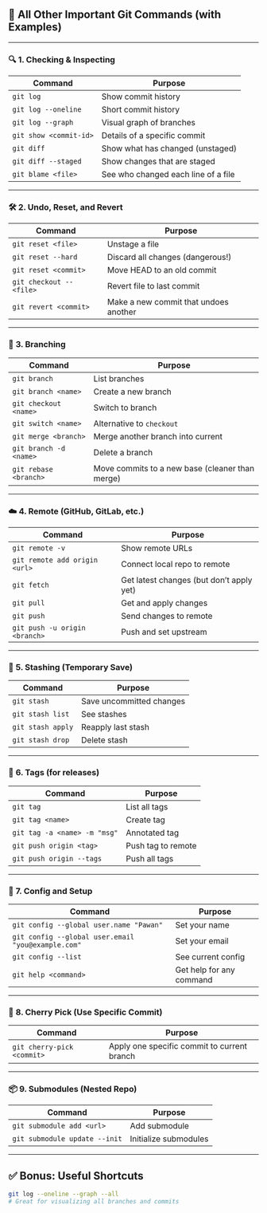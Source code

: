

## 🚀 All Other Important Git Commands (with Examples)

---

### 🔍 **1. Checking & Inspecting**

| Command                | Purpose                             |
| ---------------------- | ----------------------------------- |
| `git log`              | Show commit history                 |
| `git log --oneline`    | Short commit history                |
| `git log --graph`      | Visual graph of branches            |
| `git show <commit-id>` | Details of a specific commit        |
| `git diff`             | Show what has changed (unstaged)    |
| `git diff --staged`    | Show changes that are staged        |
| `git blame <file>`     | See who changed each line of a file |

---

### 🛠️ **2. Undo, Reset, and Revert**

| Command                  | Purpose                               |
| ------------------------ | ------------------------------------- |
| `git reset <file>`       | Unstage a file                        |
| `git reset --hard`       | Discard all changes (dangerous!)      |
| `git reset <commit>`     | Move HEAD to an old commit            |
| `git checkout -- <file>` | Revert file to last commit            |
| `git revert <commit>`    | Make a new commit that undoes another |

---

### 🌿 **3. Branching**

| Command                | Purpose                                         |
| ---------------------- | ----------------------------------------------- |
| `git branch`           | List branches                                   |
| `git branch <name>`    | Create a new branch                             |
| `git checkout <name>`  | Switch to branch                                |
| `git switch <name>`    | Alternative to `checkout`                       |
| `git merge <branch>`   | Merge another branch into current               |
| `git branch -d <name>` | Delete a branch                                 |
| `git rebase <branch>`  | Move commits to a new base (cleaner than merge) |

---

### ☁️ **4. Remote (GitHub, GitLab, etc.)**

| Command                       | Purpose                                  |
| ----------------------------- | ---------------------------------------- |
| `git remote -v`               | Show remote URLs                         |
| `git remote add origin <url>` | Connect local repo to remote             |
| `git fetch`                   | Get latest changes (but don’t apply yet) |
| `git pull`                    | Get and apply changes                    |
| `git push`                    | Send changes to remote                   |
| `git push -u origin <branch>` | Push and set upstream                    |

---

### 🧹 **5. Stashing (Temporary Save)**

| Command           | Purpose                  |
| ----------------- | ------------------------ |
| `git stash`       | Save uncommitted changes |
| `git stash list`  | See stashes              |
| `git stash apply` | Reapply last stash       |
| `git stash drop`  | Delete stash             |

---

### 🧪 **6. Tags (for releases)**

| Command                      | Purpose            |
| ---------------------------- | ------------------ |
| `git tag`                    | List all tags      |
| `git tag <name>`             | Create tag         |
| `git tag -a <name> -m "msg"` | Annotated tag      |
| `git push origin <tag>`      | Push tag to remote |
| `git push origin --tags`     | Push all tags      |

---

### 🧰 **7. Config and Setup**

| Command                                            | Purpose                  |
| -------------------------------------------------- | ------------------------ |
| `git config --global user.name "Pawan"`            | Set your name            |
| `git config --global user.email "you@example.com"` | Set your email           |
| `git config --list`                                | See current config       |
| `git help <command>`                               | Get help for any command |

---

### 🔁 **8. Cherry Pick (Use Specific Commit)**

| Command                    | Purpose                                     |
| -------------------------- | ------------------------------------------- |
| `git cherry-pick <commit>` | Apply one specific commit to current branch |

---

### 📦 **9. Submodules (Nested Repo)**

| Command                       | Purpose               |
| ----------------------------- | --------------------- |
| `git submodule add <url>`     | Add submodule         |
| `git submodule update --init` | Initialize submodules |

---

## ✅ Bonus: Useful Shortcuts

```bash
git log --oneline --graph --all
# Great for visualizing all branches and commits
```



